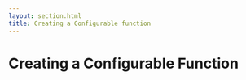 ```yaml
---
layout: section.html
title: Creating a Configurable function
---
```


# Creating a Configurable Function

<script>
function createChart() {

  // Chart attributes
  var width = 100,
      height = 50;

  // Charting function
  function chart() {
    console.log('width = ' + width + ', height = ' + height);
  }

  // Accessor methods

  chart.width = function(value) {
    if (!arguments.length) { return width; }
    width = value;
    return chart;
  };

  chart.height = function(value) {
    if (!arguments.length) { return height; }
    height = value;
    return chart;
  };

  return chart;
}
</script>

<script>
var height = 1000;

var simpleChart = createChart()
  .width(800)
  .height(600);

simpleChart();
</script>
